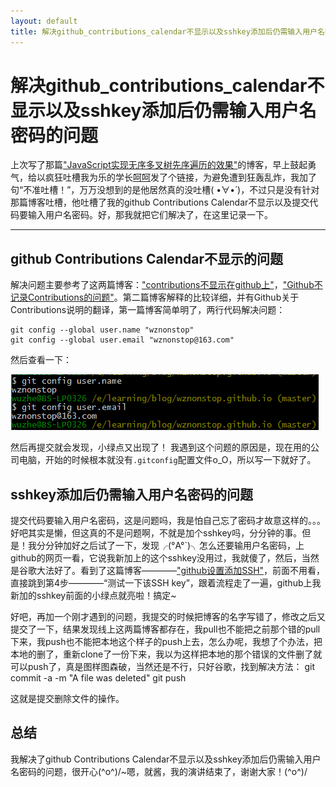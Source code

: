 ```yaml
---
layout: default
title: 解决github_contributions_calendar不显示以及sshkey添加后仍需输入用户名密码的问题
---
```


解决github_contributions_calendar不显示以及sshkey添加后仍需输入用户名密码的问题
===================




上次写了那篇["JavaScript实现无序多叉树先序遍历的效果"](http://wznonstop.github.io/2015/11/23/JavaScript%E5%AE%9E%E7%8E%B0%E6%97%A0%E5%BA%8F%E5%A4%9A%E5%8F%89%E6%A0%91%E5%85%88%E5%BA%8F%E9%81%8D%E5%8E%86%E7%9A%84%E6%95%88%E6%9E%9C.html)的博客，早上鼓起勇气，给以疯狂吐槽我为乐的学长[呵呵](https://github.com/youngerheart)发了个链接，为避免遭到狂轰乱炸，我加了句“不准吐槽！”，万万没想到的是他居然真的没吐槽( •̀∀•́ )，不过只是没有针对那篇博客吐槽，他吐槽了我的github Contributions Calendar不显示以及提交代码要输入用户名密码。好，那我就把它们解决了，在这里记录一下。

----------


github Contributions Calendar不显示的问题
-------------

解决问题主要参考了这两篇博客：["contributions不显示在github上"](http://playbear.github.io/2014/08/11/no-contributions/)，["Github不记录Contributions的问题"](http://www.dss886.com/git/2014/09/15/01/)。第二篇博客解释的比较详细，并有Github关于Contributions说明的翻译，第一篇博客简单明了，两行代码解决问题：

    git config --global user.name "wznonstop"
    git config --global user.email "wznonstop@163.com"

然后查看一下：


![git-config](https://raw.githubusercontent.com/wznonstop/wznonstop.github.io/master/images/11_30_1.png)

然后再提交就会发现，小绿点又出现了！
我遇到这个问题的原因是，现在用的公司电脑，开始的时候根本就没有`.gitconfig`配置文件o_O，所以写一下就好了。


sshkey添加后仍需输入用户名密码的问题
-------------
提交代码要输入用户名密码，这是问题吗，我是怕自己忘了密码才故意这样的。。。好吧其实是懒，但这真的不是问题啊，不就是加个sshkey吗，分分钟的事。但是！我分分钟加好之后试了一下，发现╭(°A°`)╮怎么还要输用户名密码，上github的网页一看，它说我新加上的这个sshkey没用过，我就傻了，然后，当然是谷歌大法好了。看到了这篇博客————["github设置添加SSH"](http://www.cnblogs.com/ayseeing/p/3572582.html)，前面不用看，直接跳到第4步————“测试一下该SSH key”，跟着流程走了一遍，github上我新加的sshkey前面的小绿点就亮啦！搞定~


好吧，再加一个刚才遇到的问题，我提交的时候把博客的名字写错了，修改之后又提交了一下，结果发现线上这两篇博客都存在，我pull也不能把之前那个错的pull下来，我push也不能把本地这个样子的push上去，怎么办呢，我想了个办法，把本地的删了，重新clone了一份下来，我以为这样把本地的那个错误的文件删了就可以push了，真是图样图森破，当然还是不行，只好谷歌，找到解决方法：
	git commit -a -m "A file was deleted"
	git push

这就是提交删除文件的操作。


总结
-------------

我解决了github Contributions Calendar不显示以及sshkey添加后仍需输入用户名密码的问题，很开心\(^o^)/~嗯，就酱，我的演讲结束了，谢谢大家！\(^o^)/
